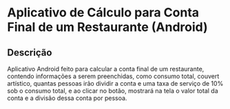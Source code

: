 # Aplicativo de Cálculo para Conta Final de um Restaurante (Android)

## Descrição

Aplicativo Android feito para calcular a conta final de um restaurante, contendo informações a serem preenchidas, como consumo total, couvert artístico,  quantas pessoas irão dividir a conta e uma taxa de serviço de 10% sob o consumo total, e ao clicar no botão, mostrará na tela o valor total da conta e a divisão dessa conta por pessoa.

